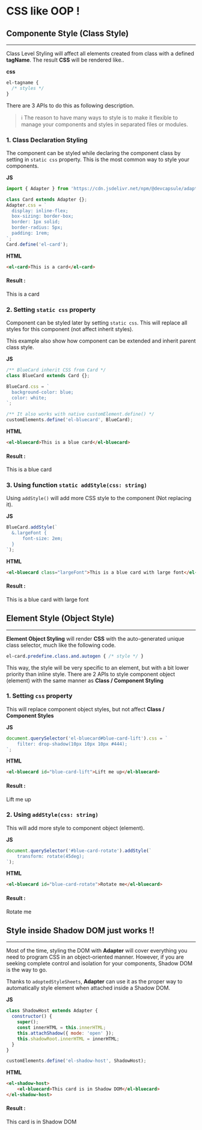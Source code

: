 # CSS like OOP !

<div id="component-style"></div>

## Componente Style (Class Style)
---

Class Level Styling will affect all elements
created from class with a defined **tagName**.
The result **CSS** will be rendered like..

<el-code-block>
  <div el="bar-top-left"><strong>css</strong></div>

```css
el-tagname {
  /* styles */
}
```
</el-code-block>

There are 3 APIs to do this as following description.

<el-blockquote>

> ℹ️ The reason to have many ways to style is to make it flexible
> to manage your components and styles in separated files or modules.
</el-blockquote>

### 1. Class Declaration Styling

The component can be styled while declaring the component class
by setting in `static css` property. This is the most common way
to style your components.

<el-code-block>
    <div el="bar-top-left"><strong>JS</strong></div>

```js
import { Adapter } from 'https://cdn.jsdelivr.net/npm/@devcapsule/adapter/+esm';

class Card extends Adapter {};
Adapter.css = `
  display: inline-flex;
  box-sizing: border-box;
  border: 1px solid;
  border-radius: 5px;
  padding: 1rem;
`;
Card.define('el-card');
```
</el-code-block>

<el-code-block>
  <div el="bar-top-left"><strong>HTML</strong></div>

```html
<el-card>This is a card</el-card>
```
</el-code-block>

#### Result :

<el-card>This is a card</el-card>

### 2. Setting `static css` property

Component can be styled later by setting `static css`.
This will replace all styles for this component (not affect inherit styles).

This example also show how component can be extended and inherit
parent class style.

<el-code-block>
    <div el="bar-top-left"><strong>JS</strong></div>

```js
/** BlueCard inherit CSS from Card */
class BlueCard extends Card {};

BlueCard.css = `
  background-color: blue;
  color: white;
`;

/** It also works with native customElement.define() */
customElements.define('el-bluecard', BlueCard);
```

<el-code-block>
  <div el="bar-top-left"><strong>HTML</strong></div>

```html
<el-bluecard>This is a blue card</el-bluecard>
```
</el-code-block>

#### Result :
<el-bluecard>This is a blue card</el-bluecard>

### 3. Using function `static addStyle(css: string)`
Using `addStyle()` will add more CSS style to the component
(Not replacing it).

<el-code-block>
  <div el="bar-top-left"><strong>JS</strong></div>

```js
BlueCard.addStyle(`
  &.largeFont {
      font-size: 2em;
  }
`);
```

<el-code-block>
  <div el="bar-top-left"><strong>HTML</strong></div>

```html
<el-bluecard class="largeFont">This is a blue card with large font</el-bluecard>
```
</el-code-block>

#### Result :
<el-bluecard class="largeFont">This is a blue card with large font</el-bluecard>

<div id="element-style"></div>

## Element Style (Object Style)
---
**Element Object Styling** will render **CSS**
with the auto-generated unique class selector, much like the following code.
```css
el-card.predefine.class.and.autogen { /* style */ }
```
This way, the style will be very specific to an element,
but with a bit lower priority than inline style.
There are 2 APIs to style component object (element)
with the same manner as **Class / Component Styling**

### 1. Setting `css` property
This will replace component object styles, but not affect
**Class / Component Styles**

<el-code-block>
  <div el="bar-top-left"><strong>JS</strong></div>

```js
document.querySelector('el-bluecard#blue-card-lift').css = `
    filter: drop-shadow(10px 10px 10px #444);
`;
```
</el-code-block>

<el-code-block>
  <div el="bar-top-left"><strong>HTML</strong></div>

```html
<el-bluecard id="blue-card-lift">Lift me up</el-bluecard>
```
</el-code-block>

#### Result :
<el-bluecard id="blue-card-lift">Lift me up</el-bluecard>

### 2. Using `addStyle(css: string)`
This will add more style to component object (element).

<el-code-block>
  <div el="bar-top-left"><strong>JS</strong></div>

```js
document.querySelector('#blue-card-rotate').addStyle(`
    transform: rotate(45deg);
`);
```
</el-code-block>

<el-code-block>
  <div el="bar-top-left"><strong>HTML</strong></div>

```html
<el-bluecard id="blue-card-rotate">Rotate me</el-bluecard>
```
</el-code-block>

#### Result :

<el-bluecard id="blue-card-rotate">Rotate me</el-bluecard>

<div id="shadow-dom"></div>

## Style inside Shadow DOM just works !!
---
Most of the time, styling the DOM with **Adapter** will cover everything
you need to program CSS in an object-oriented manner.
However, if you are seeking complete control and isolation
for your components, Shadow DOM is the way to go.

Thanks to `adoptedStyleSheets`, **Adapter** can use it as the proper way
to automatically style element when attached inside a Shadow DOM.

<el-code-block>
    <div el="bar-top-left"><strong>JS</strong></div>

```js
class ShadowHost extends Adapter {
  constructor() {
    super();
    const innerHTML = this.innerHTML;
    this.attachShadow({ mode: 'open' });
    this.shadowRoot.innerHTML = innerHTML;
  }
}

customElements.define('el-shadow-host', ShadowHost);
```
</el-code-block>

<el-code-block>
    <div el="bar-top-left"><strong>HTML</strong></div>

```html
<el-shadow-host>
    <el-bluecard>This card is in Shadow DOM</el-bluecard>
</el-shadow-host>
```
</el-code-block>

#### Result :
<el-shadow-host>
    <el-bluecard>This card is in Shadow DOM</el-bluecard>
</el-shadow-host>